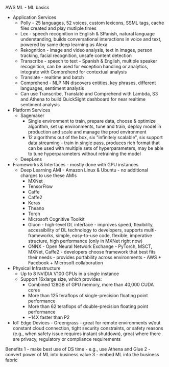 AWS ML - ML basics

* Application Services 
	* Polly - 25 languages, 52 voices, custom lexicons, SSML tags, cache files created and play mutliple times
	* Lex - speech recognition in English & SPanish, natural language understanding, builds conversational interactions in voice and text, powered by same deep learning as Alexa
	* Rekognition - image and video analysis, text in images, person tracking, facial recognition, unsafe content detection
	* Transcribe - speech to text - Spanish & English, multiple speaker recognition, can be used for exception handling or analytics, integrate with Comprehend for contextual analysis
	* Translate - realtime and batch
	* Comprehend - NLP NN discovers entities, key phrases, different languages, sentiment analysis
	* Can use Transcribe, Translate and Comprehend with Lambda, S3 and Athena to build QuickSight dashboard for near realtime sentiment analysis
* Platform Services 
	* Sagemaker
		* Single environment to train, prepare data, choose & optimize algorithm, set up environments, tune and train, deploy model in production and scale and manage the prod environment
		* 12 algorithms out of the box, six "infinitely scalable", six support data streaming - train in single pass, produces rich format that can be used with multiple sets of hyperparameters, may be able to tune hyperparameters without retraining the model
	* DeepLens
* Frameworks & Interfaces - mostly done with GPU instances
	* Deep Learning AMI - Amazon Linux & Ubuntu - no additional charges to use these AMIs
		* MXNet
		* TensorFlow
		* Caffe
		* Caffe2
		* Keras
		* Theano
		* Torch
		* Microsoft Cognitive Toolkit
		* Gluon - high-level DL interface - improves speed, flexibility, accessibility of DL technology to developers, supports multi-frameworks, simple, easy-to-use code, flexible, imperative structure, high performance (only in MXNet right now)
		* ONNX - Open Neural Network Exchange - PyTorch, MSCT, MXNet, Caffe2 - developers choose framework that best fits their needs - provides portability across environments - AWS + Facebook + Microsoft collaboration
* Physical Infrastructure
	* Up to 8 NVIDIA V100 GPUs in a single instance
	* Support 16xlarge size, which provides:
		* Combined 128GB of GPU memory, more than 40,000 CUDA cores
		* More than 125 teraflops of single-precision floating point performance
		* More than 62 teraflops of double-precision floating point performance
		* ~14X faster than P2
* IoT Edge Devices - Greengrass - great for remote environments w/out constant cloud connection, tight security constraints, or safety reasons (e.g., when safety issue requires instant shutdown), great where there are privacy, regulatory or compliance requirements	

Benefits
1 - make best use of DS time - e.g., use Athena and Glue
2 - convert power of ML into business value
3 - embed ML into the business fabric

